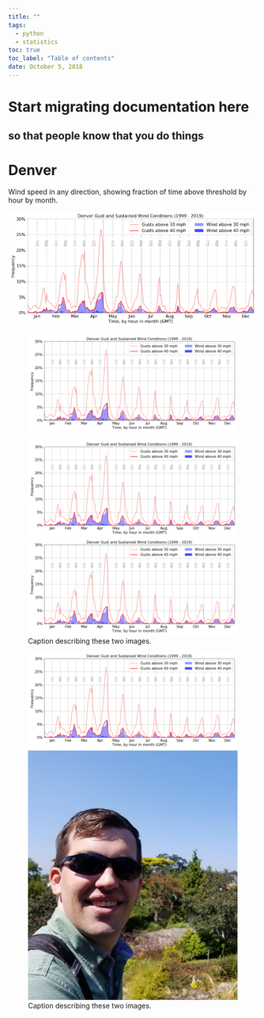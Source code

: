 ```yaml
---
title: ""
tags:
  - python
  - statistics
toc: true
toc_label: "Table of contents"
date: October 5, 2018
---
```


# Start migrating documentation here
## so that people know that you do things


# Denver

Wind speed in any direction, showing fraction of time above threshold by hour by month.

  <img src="Denver_Wind_Year.png" width="800" />
 
<figure>
	<img src="Denver_Wind_Year.png" width="800" />
</figure>

<figure class="half">
    <img src="Denver_Wind_Year.png">
    <img src="Denver_Wind_Year.png">
    <figcaption>Caption describing these two images.</figcaption>
</figure>

<figure class="half">
    <img src="Denver_Wind_Year.png">
    <img src="assets/images/bio-pic.png">
    <figcaption>Caption describing these two images.</figcaption>
</figure>

